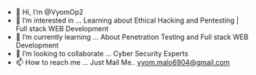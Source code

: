 - 👋 Hi, I’m @VyomOp2
- 👀 I’m interested in ... Learning about Ethical Hacking and Pentesting | Full stack WEB Development 
- 🌱 I’m currently learning ... About Penetration Testing and Full stack WEB Development 
- 💞️ I’m looking to collaborate  ... Cyber Security Experts
- 📫 How to reach me ... Just Mail Me.. vyom.malo6904@gmail.com

<!---
VyomOp2/VyomOp2 is a ✨ special ✨ repository because its `README.md` (this file) appears on your GitHub profile.
You can click the Preview link to take a look at your changes.
--->
